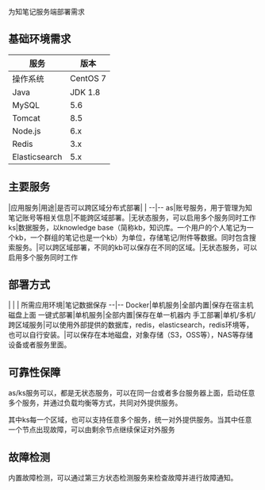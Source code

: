 为知笔记服务端部署需求

## 基础环境需求

|  服务 | 版本 |
--|--
| 操作系统 | CentOS 7 |
| Java | JDK 1.8 |
| MySQL| 5.6 |
| Tomcat |8.5 |
| Node.js|6.x |
| Redis|3.x |
| Elasticsearch| 5.x |


## 主要服务

|应用服务|用途|是否可以跨区域分布式部署| |
--|--
as|账号服务，用于管理为知笔记账号等相关信息|不能跨区域部署。|无状态服务，可以启用多个服务同时工作
ks|数据服务，以knowledge base（简称kb，知识库。一个用户的个人笔记为一个kb，一个群组的笔记也是一个kb）为单位，存储笔记/附件等数据。同时包含搜索服务。|可以跨区域部署，不同的kb可以保存在不同的区域。|无状态服务，可以启用多个服务同时工作


## 部署方式

| | | 所需应用环境|笔记数据保存
--|--
Docker|单机服务|全部内置|保存在宿主机磁盘上面
一键式部署|单机服务|全部内置|保存在单一机器内
手工部署|单机/多机/跨区域服务|可以使用外部提供的数据库，redis，elasticsearch，redis环境等，也可以自行安装。|可以保存在本地磁盘，对象存储（S3，OSS等），NAS等存储设备或者服务里面。


## 可靠性保障

as/ks服务可以，都是无状态服务，可以在同一台或者多台服务器上面，启动任意多个服务，并通过负载均衡等方式，共同对外提供服务。

其中ks每一个区域，也可以支持任意多个服务，统一对外提供服务。当其中任意一个节点出现故障，可以由剩余节点继续保证对外服务

## 故障检测

内置故障检测，可以通过第三方状态检测服务来检查故障并进行故障通知。



